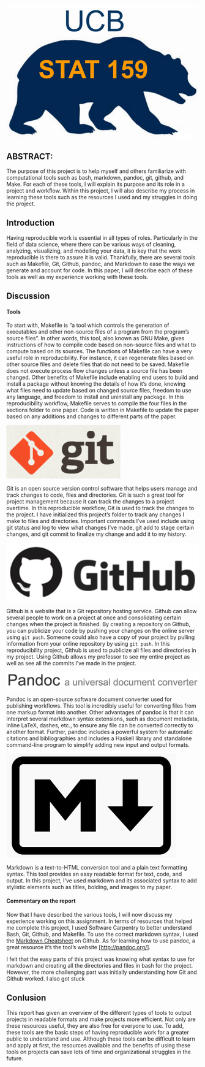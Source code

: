 ![](../images/stat159-logo.png)

## ABSTRACT:

The purpose of this project is to help myself and others familiarize with computational tools such as bash, markdown, pandoc, git, github, and Make. For each of these tools, I will explain its purpose and its role in a project and workflow. Within this project, I will also describe my process in learning these tools such as the resources I used and my struggles in doing the project. 


## Introduction

Having reproducible work is essential in all types of roles. Particularly in the field of data science, where there can be various ways of cleaning, analyzing, visualizing, and modelling your data, it is key that the work reproducible is there to assure it is valid. Thankfully, there are several tools such as Makefile, Git, Github, pandoc, and Markdown to ease the ways we generate and account for code. In this paper, I will describe each of these tools as well as my experience working with these tools. 

## Discussion

#### Tools

To start with, Makefile is “a tool which controls the generation of executables and other non-source files of a program from the program’s source files”. In other words, this tool, also known as GNU Make, gives instructions of how to compile code based on non-source files and what to compute based on its sources. The functions of Makefile can have a very useful role in reproducibility. For instance, it can regenerate files based on other source files and delete files that do not need to be saved. Makefile does not execute process flow changes unless a source file has been changed. Other benefits of Makefile include enabling end users to build and install a package without knowing the details of how it’s done, knowing what files need to update based on changed source files, freedom to use any language, and freedom to install and uninstall any package. In this reproducibility workflow, Makefile serves to compile the four files in the sections folder to one paper. Code is written in Makefile to update the paper based on any additions and changes to different parts of the paper. 


![](../images/git-logo.png)

Git is an open source version control software that helps users manage and track changes to code, files and directories. Git is such a great tool for project management because it can track the changes to a project overtime. In this reproducible workflow, Git is used to track the changes to the project. I have initialized this project’s folder to track any changes I make to files and directories. Important commands I’ve used include using git status and log to view what changes I’ve made, git add to stage certain changes, and git commit to finalize my change and add it to my history.  


![](../images/github-logo.png)

Github is a website that is a Git repository hosting service. Github can allow several people to work on a project at once and consolidating certain changes when the project is finished. By creating a repository on Github, you can publicize your code by pushing your changes on the online server using `git push`. Someone could also have a copy of your project by pulling information from your online repository by using `git push`. In this reproducibility project, Github is used to publicize all files and directories in my project. Using Github allows my professor to see my entire project as well as see all the commits I’ve made in the project. 


![](../images/pandoc-logo.png)

Pandoc is an open-source software document converter used for publishing workflows. This tool is incredibly useful for converting files from one markup format into another. Other advantages of pandoc is that it can interpret several markdown syntax extensions, such as document metadata, inline LaTeX, dashes, etc., to ensure any file can be converted correctly to another format. Further, pandoc includes a powerful system for automatic citations and bibliographies and includes a Haskell library and standalone command-line program to simplify adding new input and output formats.


![](../images/markdown-logo.png)

Markdown is a text-to-HTML conversion tool and a plain text formatting syntax. This tool provides an easy readable format for text, code, and output. In this project, I’ve used markdown and its associated syntax to add stylistic elements such as titles, bolding, and images to my paper. 

#### Commentary on the report

Now that I have described the various tools, I will now discuss my experience working on this assignment. In terms of resources that helped me complete this project, I used Software Carpentry to better understand Bash, Git, Github, and Makefile. To use the correct markdown syntax, I used the [Markdown Cheatsheet]( https://github.com/adam-p/markdown-here/wiki/Markdown-Cheatsheet#videos) on Github. As for learning how to use pandoc, a great resource it’s the tool’s website [http://pandoc.org/].

I felt that the easy parts of this project was knowing what syntax to use for markdown and creating all the directories and files in bash for the project. However, the more challenging part was initially understanding how Git and Github worked. I also got stuck 


## Conlusion

This report has given an overview of the different types of tools to output projects in readable formats and make projects more efficient. Not only are these resources useful, they are also free for everyone to use. To add, these tools are the basic steps of having reproducible work for a greater public to understand and use. Although these tools can be difficult to learn and apply at first, the resources available and the benefits of using these tools on projects can save lots of time and organizational struggles in the future. 